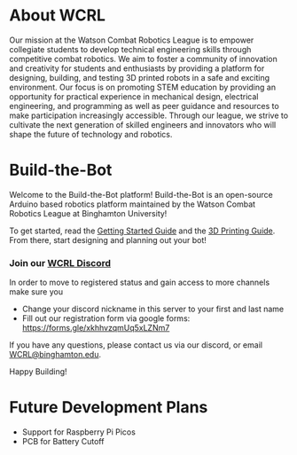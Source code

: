 # About WCRL
Our mission at the Watson Combat Robotics League is to empower collegiate students to develop technical engineering skills through competitive combat robotics. We aim to foster a community of innovation and creativity for students and enthusiasts by providing a platform for designing, building, and testing 3D printed robots in a safe and exciting environment. Our focus is on promoting STEM education by providing an opportunity for practical experience in mechanical design, electrical engineering, and programming as well as peer guidance and resources to make participation increasingly accessible. Through our league, we strive to cultivate the next generation of skilled engineers and innovators who will shape the future of technology and robotics.

# Build-the-Bot
Welcome to the Build-the-Bot platform! Build-the-Bot is an open-source Arduino based robotics platform maintained by the Watson Combat Robotics League at Binghamton University!

To get started, read the [Getting Started Guide](https://github.com/wcrl/Build-the-Bot/blob/453a59d6409c2aacc2f1eb8cd54fe76791a7de1f/Getting%20Started/Getting%20Started.md) and the [3D Printing Guide](https://github.com/wcrl/Build-the-Bot/blob/453a59d6409c2aacc2f1eb8cd54fe76791a7de1f/Getting%20Started/3D%20Printing%20Guide.md). From there, start designing and planning out your bot! 

### Join our [WCRL Discord](https://discord.gg/UzuaAJWp)

In order to move to registered status and gain access to more channels make sure you
- Change your discord nickname in this server to your first and last name 
- Fill out our registration form via google forms: https://forms.gle/xkhhvzqmUq5xLZNm7


If you have any questions, please contact us via our discord, or email WCRL@binghamton.edu.

Happy Building!

# Future Development Plans 
- Support for Raspberry Pi Picos
- PCB for Battery Cutoff
